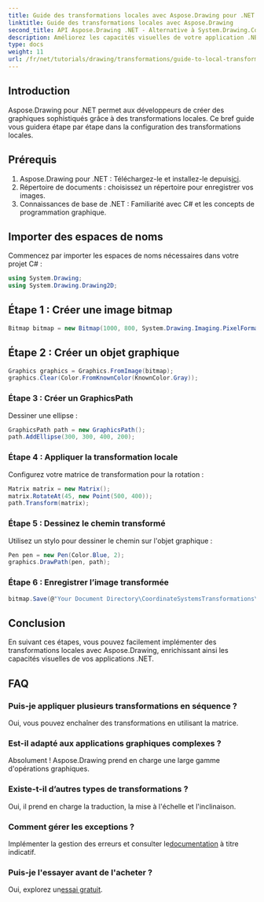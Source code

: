 ```yaml
---
title: Guide des transformations locales avec Aspose.Drawing pour .NET
linktitle: Guide des transformations locales avec Aspose.Drawing
second_title: API Aspose.Drawing .NET - Alternative à System.Drawing.Common
description: Améliorez les capacités visuelles de votre application .NET grâce aux transformations locales à l'aide d'Aspose.Drawing. Ce didacticiel complet vous guide tout au long du processus de création de superbes graphiques en appliquant des matrices de transformation.
type: docs
weight: 11
url: /fr/net/tutorials/drawing/transformations/guide-to-local-transformation/
---
```

## Introduction

Aspose.Drawing pour .NET permet aux développeurs de créer des graphiques sophistiqués grâce à des transformations locales. Ce bref guide vous guidera étape par étape dans la configuration des transformations locales.

## Prérequis

1. Aspose.Drawing pour .NET : Téléchargez-le et installez-le depuis[ici](https://releases.aspose.com/drawing/net/).
2. Répertoire de documents : choisissez un répertoire pour enregistrer vos images.
3. Connaissances de base de .NET : Familiarité avec C# et les concepts de programmation graphique.

## Importer des espaces de noms

Commencez par importer les espaces de noms nécessaires dans votre projet C# :

```csharp
using System.Drawing;
using System.Drawing.Drawing2D;
```

## Étape 1 : Créer une image bitmap

```csharp
Bitmap bitmap = new Bitmap(1000, 800, System.Drawing.Imaging.PixelFormat.Format32bppPArgb);
```

## Étape 2 : Créer un objet graphique

```csharp
Graphics graphics = Graphics.FromImage(bitmap);
graphics.Clear(Color.FromKnownColor(KnownColor.Gray));
```

### Étape 3 : Créer un GraphicsPath

Dessiner une ellipse :

```csharp
GraphicsPath path = new GraphicsPath();
path.AddEllipse(300, 300, 400, 200);
```

### Étape 4 : Appliquer la transformation locale

Configurez votre matrice de transformation pour la rotation :

```csharp
Matrix matrix = new Matrix();
matrix.RotateAt(45, new Point(500, 400));
path.Transform(matrix);
```

### Étape 5 : Dessinez le chemin transformé

Utilisez un stylo pour dessiner le chemin sur l'objet graphique :

```csharp
Pen pen = new Pen(Color.Blue, 2);
graphics.DrawPath(pen, path);
```

### Étape 6 : Enregistrer l’image transformée

```csharp
bitmap.Save(@"Your Document Directory\CoordinateSystemsTransformations\LocalTransformation_out.png");
```

## Conclusion

En suivant ces étapes, vous pouvez facilement implémenter des transformations locales avec Aspose.Drawing, enrichissant ainsi les capacités visuelles de vos applications .NET.

## FAQ

### Puis-je appliquer plusieurs transformations en séquence ?  
Oui, vous pouvez enchaîner des transformations en utilisant la matrice.

### Est-il adapté aux applications graphiques complexes ?  
Absolument ! Aspose.Drawing prend en charge une large gamme d'opérations graphiques.

### Existe-t-il d’autres types de transformations ?  
Oui, il prend en charge la traduction, la mise à l'échelle et l'inclinaison.

### Comment gérer les exceptions ?  
 Implémenter la gestion des erreurs et consulter le[documentation](https://reference.aspose.com/drawing/net/) à titre indicatif.

### Puis-je l'essayer avant de l'acheter ?  
 Oui, explorez un[essai gratuit](https://releases.aspose.com/).